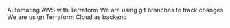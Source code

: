 Automating AWS with Terraform
We are using git branches to track changes
We are usign Terraform Cloud as backend